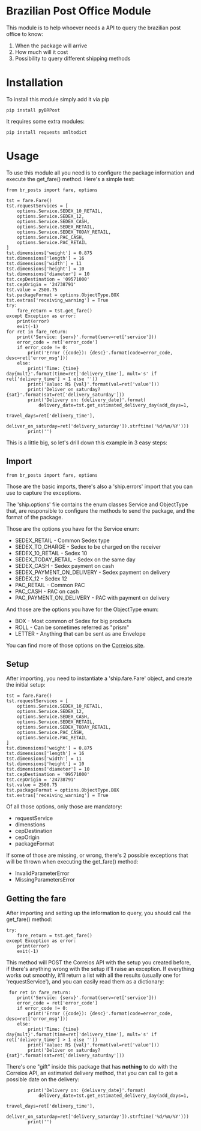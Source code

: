 # Brazilian Post Office Module

This module is to help whoever needs a API to query the brazilian post office to know:
1. When the package will arrive
2. How much will it cost
3. Possibility to query different shipping methods

# Installation

To install this module simply add it via pip

    pip install pyBRPost

It requires some extra modules:

    pip install requests xmltodict
    
# Usage

To use this module all you need is to configure the package information and execute the get_fare()
method. Here's a simple test:

    from br_posts import fare, options
    
    tst = fare.Fare()
    tst.requestServices = [
        options.Service.SEDEX_10_RETAIL,
        options.Service.SEDEX_12,
        options.Service.SEDEX_CASH,
        options.Service.SEDEX_RETAIL,
        options.Service.SEDEX_TODAY_RETAIL,
        options.Service.PAC_CASH,
        options.Service.PAC_RETAIL
    ]
    tst.dimensions['weight'] = 0.875
    tst.dimensions['length'] = 16
    tst.dimensions['width'] = 11
    tst.dimensions['height'] = 10
    tst.dimensions['diameter'] = 10
    tst.cepDestination = '09571000'
    tst.cepOrigin = '24738791'
    tst.value = 2500.75
    tst.packageFormat = options.ObjectType.BOX
    tst.extras['receiving_warning'] = True
    try:
        fare_return = tst.get_fare()
    except Exception as error:
        print(error)
        exit(-1)
    for ret in fare_return:
        print('Service: {serv}'.format(serv=ret['service']))
        error_code = ret['error_code']
        if error_code != 0:
            print('Error ({code}): {desc}'.format(code=error_code, desc=ret['error_msg']))
        else:
            print('Time: {time} day{mult}'.format(time=ret['delivery_time'], mult='s' if ret['delivery_time'] > 1 else ''))
            print('Value: R$ {val}'.format(val=ret['value']))
            print('Deliver on saturday? {sat}'.format(sat=ret['delivery_saturday']))
            print('Delivery on: {delivery_date}'.format(
                delivery_date=tst.get_estimated_delivery_day(add_days=1,
                                                             travel_days=ret['delivery_time'],
                                                             deliver_on_saturday=ret['delivery_saturday']).strftime('%d/%m/%Y')))
            print('')

This is a little big, so let's drill down this example in 3 easy steps:

## Import

    from br_posts import fare, options
    
Those are the basic imports, there's also a 'ship.errors' import that you can use to capture
the exceptions.

The 'ship.options' file contains the enum classes Service and ObjectType that, are responsible to configure
the methods to send the package, and the format of the package.

Those are the options you have for the Service enum:
* SEDEX_RETAIL - Common Sedex type
* SEDEX_TO_CHARGE - Sedex to be charged on the receiver
* SEDEX_10_RETAIL - Sedex 10
* SEDEX_TODAY_RETAIL - Sedex on the same day
* SEDEX_CASH - Sedex payment on cash
* SEDEX_PAYMENT_ON_DELIVERY - Sedex payment on delivery
* SEDEX_12 - Sedex 12 
* PAC_RETAIL - Common PAC
* PAC_CASH - PAC on cash
* PAC_PAYMENT_ON_DELIVERY - PAC with payment on delivery

And those are the options you have for the ObjectType enum:
* BOX - Most common of Sedex for big products
* ROLL - Can be sometimes referred as "prism"
* LETTER - Anything that can be sent as ane Envelope

You can find more of those options on the [Correios site](http://correios.com.br/).

## Setup

After importing, you need to instantiate a 'ship.fare.Fare' object, and create the initial setup:

    tst = fare.Fare()
    tst.requestServices = [
        options.Service.SEDEX_10_RETAIL,
        options.Service.SEDEX_12,
        options.Service.SEDEX_CASH,
        options.Service.SEDEX_RETAIL,
        options.Service.SEDEX_TODAY_RETAIL,
        options.Service.PAC_CASH,
        options.Service.PAC_RETAIL
    ]
    tst.dimensions['weight'] = 0.875
    tst.dimensions['length'] = 16
    tst.dimensions['width'] = 11
    tst.dimensions['height'] = 10
    tst.dimensions['diameter'] = 10
    tst.cepDestination = '09571000'
    tst.cepOrigin = '24738791'
    tst.value = 2500.75
    tst.packageFormat = options.ObjectType.BOX
    tst.extras['receiving_warning'] = True
    
Of all those options, only those are mandatory:
* requestService
* dimenstions
* cepDestination
* cepOrigin
* packageFormat

If some of those are missing, or wrong, there's 2 possible exceptions that will be thrown when
executing the get_fare() method:
* InvalidParameterError
* MissingParametersError

## Getting the fare

After importing and setting up the information to query, you should call the get_fare() method:

    try:
        fare_return = tst.get_fare()
    except Exception as error:
        print(error)
        exit(-1)

This method will POST the Correios API with the setup you created before, if there's anything wrong
with the setup it'll raise an exception. If everything works out smoothly, it'll return a list
with all the results (usually one for 'requestService'), and you can easily read them as a dictionary:

     for ret in fare_return:
        print('Service: {serv}'.format(serv=ret['service']))
        error_code = ret['error_code']
        if error_code != 0:
            print('Error ({code}): {desc}'.format(code=error_code, desc=ret['error_msg']))
        else:
            print('Time: {time} day{mult}'.format(time=ret['delivery_time'], mult='s' if ret['delivery_time'] > 1 else ''))
            print('Value: R$ {val}'.format(val=ret['value']))
            print('Deliver on saturday? {sat}'.format(sat=ret['delivery_saturday']))

There's one "gift" inside this package that has **nothing** to do with the Correios API, an 
estimated delivery method, that you can call to get a possible date on the delivery: 

            print('Delivery on: {delivery_date}'.format(
                delivery_date=tst.get_estimated_delivery_day(add_days=1,
                                                             travel_days=ret['delivery_time'],
                                                             deliver_on_saturday=ret['delivery_saturday']).strftime('%d/%m/%Y')))
            print('')
